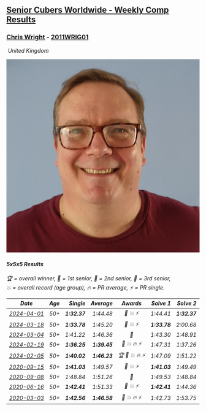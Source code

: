 <style>table {white-space: nowrap;}</style>
<link rel="stylesheet" type="text/css" href="/scw-comp/css/flags.css" />

## [Senior Cubers Worldwide - Weekly Comp Results](/scw-comp/results/)
### [Chris Wright](README.md) - [2011WRIG01](https://www.worldcubeassociation.org/persons/2011WRIG01?event=555)

<i class="flag flag-GB" />&nbsp;United Kingdom

![Chris Wright](1538411763.jpg)

#### 5x5x5 Results

<span style="white-space: nowrap;">🏆 = overall winner</span>, <span style="white-space: nowrap;">🥇 = 1st senior</span>, <span style="white-space: nowrap;">🥈 = 2nd senior</span>, <span style="white-space: nowrap;">🥉 = 3rd senior</span>, <span style="white-space: nowrap;">💥 = overall record (age group)</span>, <span style="white-space: nowrap;">🔥 = PR average</span>, <span style="white-space: nowrap;">⚡ = PR single</span>.

| Date | Age | Single | Average | Awards | Solve 1 | Solve 2 | Solve 3 | Solve 4 | Solve 5 | Video |
| :--: | :--: | --: | --: | :--: | --: | --: | --: | --: | --: | :-- |
| [2024-04-01](../../results/2024-04-01/555.md) | 50+ | **1:32.37** | 1:44.48 | 🥈 💥 ⚡ | 1:44.41 | **1:32.37** | 1:43.17 | 1:51.74 | 1:45.87 | [Desktop](https://www.facebook.com/events/3767623586842150/permalink/3775345312736644) / [Mobile](https://m.facebook.com/events/3767623586842150?view=permalink&id=3775345312736644) |
| [2024-03-18](../../results/2024-03-18/555.md) | 50+ | **1:33.78** | 1:45.20 | 🥈 💥 ⚡ | **1:33.78** | 2:00.68 | 1:45.27 | 1:49.00 | 1:41.33 | [Desktop](https://www.facebook.com/events/386186517521787/permalink/387656757374763) / [Mobile](https://m.facebook.com/events/386186517521787?view=permalink&id=387656757374763) |
| [2024-03-04](../../results/2024-03-04/555.md) | 50+ | 1:41.22 | 1:46.36 | 🥉 | 1:43.30 | 1:48.91 | 1:41.22 | 1:46.86 | 1:49.86 | [Desktop](https://www.facebook.com/events/3564311457163699/permalink/3567301443531367) / [Mobile](https://m.facebook.com/events/3564311457163699?view=permalink&id=3567301443531367) |
| [2024-02-19](../../results/2024-02-19/555.md) | 50+ | **1:36.25** | **1:39.45** | 🥈 💥 🔥 ⚡ | 1:47.31 | 1:37.26 | 1:39.45 | 1:41.65 | **1:36.25** | [Desktop](https://www.facebook.com/events/937364477878870/permalink/939286744353310) / [Mobile](https://m.facebook.com/events/937364477878870?view=permalink&id=939286744353310) |
| [2024-02-05](../../results/2024-02-05/555.md) | 50+ | **1:40.02** | **1:46.23** | 🏆 🥇 💥 🔥 ⚡ | 1:47.09 | 1:51.22 | 1:45.90 | **1:40.02** | 1:45.70 | [Desktop](https://www.facebook.com/events/402593568902224/permalink/407722598389321) / [Mobile](https://m.facebook.com/events/402593568902224?view=permalink&id=407722598389321) |
| [2020-09-15](../../results/2020-09-15/555.md) | 50+ | **1:41.03** | 1:49.57 | 🥈 💥 ⚡ | **1:41.03** | 1:49.49 | 2:06.66 | 1:50.23 | 1:49.00 | [Desktop](https://www.facebook.com/christopher.wright.94617999/videos/10157647426367874) / [Mobile](https://m.facebook.com/christopher.wright.94617999/videos/10157647426367874) |
| [2020-09-08](../../results/2020-09-08/555.md) | 50+ | 1:48.84 | 1:51.26 | 🥈 | 1:49.53 | 1:48.84 | 1:52.65 | 1:51.60 | 1:58.51 | [Desktop](https://www.facebook.com/christopher.wright.94617999/videos/10157628414222874) / [Mobile](https://m.facebook.com/christopher.wright.94617999/videos/10157628414222874) |
| [2020-06-16](../../results/2020-06-16/555.md) | 50+ | **1:42.41** | 1:51.33 | 🥈 💥 ⚡ | **1:42.41** | 1:44.36 | 2:20.65 | 1:47.14 | 2:02.48 | [Desktop](https://www.facebook.com/events/256188575607890/permalink/257123418847739) / [Mobile](https://m.facebook.com/events/256188575607890?view=permalink&id=257123418847739) |
| [2020-03-03](../../results/2020-03-03/555.md) | 50+ | **1:42.56** | **1:46.58** | 🥇 💥 🔥 ⚡ | 1:42.73 | 1:53.75 | 1:52.99 | 1:44.03 | **1:42.56** | [Desktop](https://www.facebook.com/events/2637344919882558/permalink/2639952702955113) / [Mobile](https://m.facebook.com/events/2637344919882558?view=permalink&id=2639952702955113) |


<!-- Global site tag (gtag.js) - Google Analytics -->
<script async src="https://www.googletagmanager.com/gtag/js?id=UA-86348435-3"></script>
<script>window.dataLayer = window.dataLayer || []; function gtag() {dataLayer.push(arguments);} gtag('js', new Date()); gtag('config', 'UA-86348435-3');</script>
